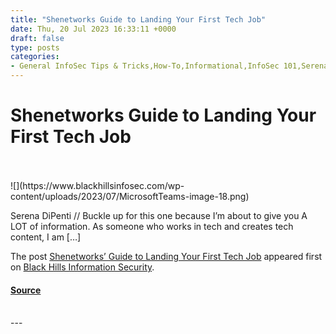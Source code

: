 ```yaml
---
title: "Shenetworks Guide to Landing Your First Tech Job"
date: Thu, 20 Jul 2023 16:33:11 +0000
draft: false
type: posts
categories: 
- General InfoSec Tips & Tricks,How-To,Informational,InfoSec 101,Serena DiPenti
---
```

# Shenetworks Guide to Landing Your First Tech Job

<br/>

<br/>
![](https://www.blackhillsinfosec.com/wp-content/uploads/2023/07/MicrosoftTeams-image-18.png)

Serena DiPenti // Buckle up for this one because I’m about to give you A LOT of information. As someone who works in tech and creates tech content, I am \[…\]

The post [Shenetworks’ Guide to Landing Your First Tech Job](https://www.blackhillsinfosec.com/shenetworks-guide-to-landing-your-first-tech-job/) appeared first on [Black Hills Information Security](https://www.blackhillsinfosec.com).

#### [Source](https://www.blackhillsinfosec.com/shenetworks-guide-to-landing-your-first-tech-job/)

<br/>
---
